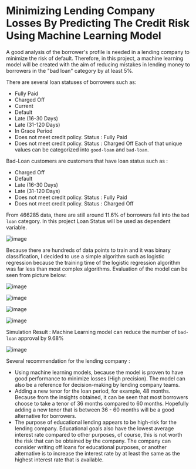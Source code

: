 # Minimizing Lending Company Losses By Predicting The Credit Risk Using Machine Learning Model

A good analysis of the borrower's profile is needed in a lending company to minimize the risk of default. Therefore, in this project, a machine learning model will be created with the aim of reducing mistakes in lending money to borrowers in the "bad loan" category by at least 5%.

There are several loan statuses of borrowers such as:
* Fully Paid
* Charged Off
* Current
* Default
* Late (16-30 Days)
* Late (31-120 Days)
* In Grace Period
* Does not meet credit policy. Status : Fully Paid
* Does not meet credit policy. Status : Charged Off
Each of that unique values can be categorized into `good-loan` and `bad-loan`.

Bad-Loan customers are customers that have loan status such as :
* Charged Off
* Default
* Late (16-30 Days)
* Late (31-120 Days)
* Does not meet credit policy. Status : Fully Paid
* Does not meet credit policy. Status : Charged Off

From 466285 data, there are still around 11.6% of borrowers fall into the `bad loan` category. In this project Loan Status will be used as dependent variable.

![image](https://user-images.githubusercontent.com/113236791/208075337-9a2143eb-dbb0-48b6-828f-b256a926f829.png)


Because there are hundreds of data points to train and it was binary classification, I decided to use a simple algorithm such as logistic regression because the training time of the logistic regression algorithm was far less than most complex algorithms. Evaluation of the model can be seen from picture below:

![image](https://user-images.githubusercontent.com/113236791/208075853-0d244d46-ed79-49a5-b6a8-802591205612.png)

![image](https://user-images.githubusercontent.com/113236791/208075898-536e1bf1-4177-4a29-8d5c-8deca3999b58.png)

![image](https://user-images.githubusercontent.com/113236791/208075996-7fbf1cc2-89ad-42a4-90db-00d66db7f4b2.png)

![image](https://user-images.githubusercontent.com/113236791/208076040-06c929a5-9ad1-4cfc-8bf3-3a1a9bef6e96.png)

Simulation Result : Machine Learning model can reduce the number of `bad-loan` approval by 9.68%

![image](https://user-images.githubusercontent.com/113236791/208076575-17dc996c-c43a-47b7-8606-7746df4fe764.png)

Several recommendation for the lending company :
* Using machine learning models, because the model is proven to have good performance to minimize losses (High precision). The model can also be a reference for decision-making by lending company teams.
* Adding a new tenor for the loan period, for example, 48 months. Because from the insights obtained, it can be seen that most borrowers choose to take a tenor of 36 months compared to 60 months. Hopefully adding a new tenor that is between 36 - 60 months will be a good alternative for borrowers.
* The purpose of educational lending appears to be high-risk for the lending company. Educational goals also have the lowest average interest rate compared to other purposes, of course, this is not worth the risk that can be obtained by the company. The company can consider writing off loans for educational purposes, or another alternative is to increase the interest rate by at least the same as the highest interest rate that is available.
